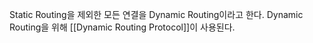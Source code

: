 Static Routing을 제외한 모든 연결을 Dynamic Routing이라고 한다.
Dynamic Routing을 위해 [[Dynamic Routing Protocol]]이 사용된다.